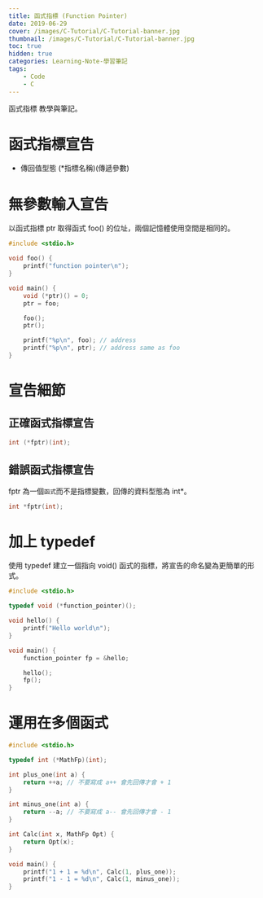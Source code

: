 ```yaml
---
title: 函式指標 (Function Pointer)
date: 2019-06-29
cover: /images/C-Tutorial/C-Tutorial-banner.jpg
thumbnail: /images/C-Tutorial/C-Tutorial-banner.jpg
toc: true
hidden: true
categories: Learning-Note-學習筆記
tags:
    - Code
    - C
---
```


函式指標 教學與筆記。

<!-- more -->

# 函式指標宣告

* 傳回值型態 (*指標名稱)(傳遞參數)

# 無參數輸入宣告

以函式指標 ptr 取得函式 foo() 的位址，兩個記憶體使用空間是相同的。

```cpp
#include <stdio.h>

void foo() {
    printf("function pointer\n");
}

void main() {
    void (*ptr)() = 0;
    ptr = foo;

    foo();
    ptr();

    printf("%p\n", foo); // address
    printf("%p\n", ptr); // address same as foo
}
```

# 宣告細節

## 正確函式指標宣告

```cpp
int (*fptr)(int);
```

## 錯誤函式指標宣告

fptr 為一個`函式`而不是指標變數，回傳的資料型態為 int*。

```cpp
int *fptr(int);
```

#  加上 typedef

使用 typedef 建立一個指向 void() 函式的指標，將宣告的命名變為更簡單的形式。

```cpp
#include <stdio.h>

typedef void (*function_pointer)();

void hello() {
    printf("Hello world\n");
}

void main() {
    function_pointer fp = &hello;

    hello();
    fp();
}
```

# 運用在多個函式

```cpp
#include <stdio.h>

typedef int (*MathFp)(int);

int plus_one(int a) { 
    return ++a; // 不要寫成 a++ 會先回傳才會 + 1
}   

int minus_one(int a) {
    return --a; // 不要寫成 a-- 會先回傳才會 - 1
}

int Calc(int x, MathFp Opt) {
    return Opt(x);
}

void main() {
    printf("1 + 1 = %d\n", Calc(1, plus_one));
    printf("1 - 1 = %d\n", Calc(1, minus_one));
}
```